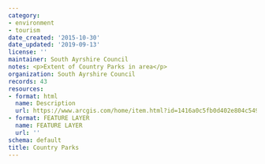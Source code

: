```yaml
---
category:
- environment
- tourism
date_created: '2015-10-30'
date_updated: '2019-09-13'
license: ''
maintainer: South Ayrshire Council
notes: <p>Extent of Country Parks in area</p>
organization: South Ayrshire Council
records: 43
resources:
- format: html
  name: Description
  url: https://www.arcgis.com/home/item.html?id=1416a0c5fb0d402e804c54935befd32e
- format: FEATURE LAYER
  name: FEATURE LAYER
  url: ''
schema: default
title: Country Parks
---
```

